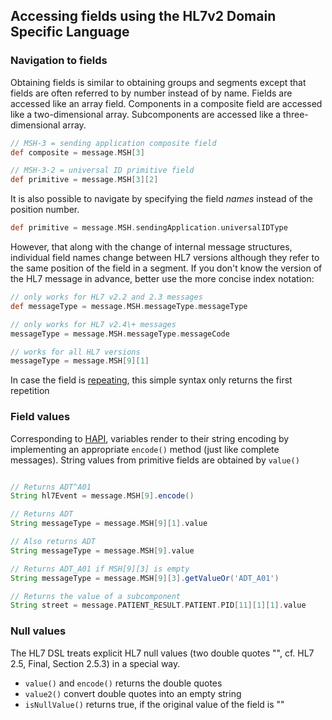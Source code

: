 ## Accessing fields using the HL7v2 Domain Specific Language

### Navigation to fields

Obtaining fields is similar to obtaining groups and segments except that fields are often referred to by number instead
of by name. Fields are accessed like an array field. Components in a composite field are accessed like a two-dimensional array.
Subcomponents are accessed like a three-dimensional array.

```groovy
// MSH-3 = sending application composite field
def composite = message.MSH[3]

// MSH-3-2 = universal ID primitive field
def primitive = message.MSH[3][2]  
```

It is also possible to navigate by specifying the field *names* instead of the position number.

```groovy
def primitive = message.MSH.sendingApplication.universalIDType
```

However, that along with the change of internal message structures, individual field names change between HL7 versions although 
they refer to the same position of the field in a segment. If you don't know the version of the HL7 message in advance, better 
use the more concise index notation:

```groovy
// only works for HL7 v2.2 and 2.3 messages
def messageType = message.MSH.messageType.messageType

// only works for HL7 v2.4\+ messages
messageType = message.MSH.messageType.messageCode

// works for all HL7 versions
messageType = message.MSH[9][1]                       
```

In case the field is [repeating][hl7v2dslRepetitions], this simple syntax only returns the first repetition

### Field values

Corresponding to [HAPI], variables render to their string encoding by implementing an appropriate `encode()` method (just like complete messages).
String values from primitive fields are obtained by `value()`

```groovy

// Returns ADT^A01
String hl7Event = message.MSH[9].encode()

// Returns ADT
String messageType = message.MSH[9][1].value

// Also returns ADT
String messageType = message.MSH[9].value

// Returns ADT_A01 if MSH[9][3] is empty
String messageType = message.MSH[9][3].getValueOr('ADT_A01')

// Returns the value of a subcomponent
String street = message.PATIENT_RESULT.PATIENT.PID[11][1][1].value
```

### Null values

The HL7 DSL treats explicit HL7 null values (two double quotes "", cf. HL7 2.5, Final, Section 2.5.3) in a special way.

* `value()` and `encode()` returns the double quotes
* `value2()` convert double quotes into an empty string
* `isNullValue()` returns true, if the original value of the field is ""


[HAPI]: https://hapifhir.github.io/hapi-hl7v2/
[hl7v2dslRepetitions]: hl7v2dslRepetitions.html